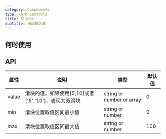 ```yaml
---
category: Components
type: Form Controls
title: Slider
subtitle: 滑动输入条
---
```



## 何时使用


## API

属性 | 说明 | 类型 | 默认值
-----|-----|-----|------
value | 滑块的值，如果使用[5,10]或者['5','10']，表现为双滑块 | string or number or array | 0
min | 滑块位置取值区间最小值 | string or number | 0
max | 滑块位置取值区间最大值 | string or number | 100

